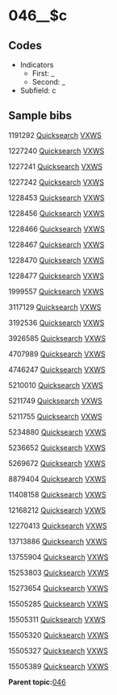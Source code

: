 # 046\_\_$c

## Codes

-   Indicators
    -   First: \_
    -   Second: \_
-   Subfield: c

## Sample bibs

1191292 [Quicksearch](https://search.library.yale.edu/catalog/1191292) [VXWS](http://prodorbis.library.yale.edu:7014/vxws/GetHoldingsService?bibId=1191292)

1227240 [Quicksearch](https://search.library.yale.edu/catalog/1227240) [VXWS](http://prodorbis.library.yale.edu:7014/vxws/GetHoldingsService?bibId=1227240)

1227241 [Quicksearch](https://search.library.yale.edu/catalog/1227241) [VXWS](http://prodorbis.library.yale.edu:7014/vxws/GetHoldingsService?bibId=1227241)

1227242 [Quicksearch](https://search.library.yale.edu/catalog/1227242) [VXWS](http://prodorbis.library.yale.edu:7014/vxws/GetHoldingsService?bibId=1227242)

1228453 [Quicksearch](https://search.library.yale.edu/catalog/1228453) [VXWS](http://prodorbis.library.yale.edu:7014/vxws/GetHoldingsService?bibId=1228453)

1228456 [Quicksearch](https://search.library.yale.edu/catalog/1228456) [VXWS](http://prodorbis.library.yale.edu:7014/vxws/GetHoldingsService?bibId=1228456)

1228466 [Quicksearch](https://search.library.yale.edu/catalog/1228466) [VXWS](http://prodorbis.library.yale.edu:7014/vxws/GetHoldingsService?bibId=1228466)

1228467 [Quicksearch](https://search.library.yale.edu/catalog/1228467) [VXWS](http://prodorbis.library.yale.edu:7014/vxws/GetHoldingsService?bibId=1228467)

1228470 [Quicksearch](https://search.library.yale.edu/catalog/1228470) [VXWS](http://prodorbis.library.yale.edu:7014/vxws/GetHoldingsService?bibId=1228470)

1228477 [Quicksearch](https://search.library.yale.edu/catalog/1228477) [VXWS](http://prodorbis.library.yale.edu:7014/vxws/GetHoldingsService?bibId=1228477)

1999557 [Quicksearch](https://search.library.yale.edu/catalog/1999557) [VXWS](http://prodorbis.library.yale.edu:7014/vxws/GetHoldingsService?bibId=1999557)

3117129 [Quicksearch](https://search.library.yale.edu/catalog/3117129) [VXWS](http://prodorbis.library.yale.edu:7014/vxws/GetHoldingsService?bibId=3117129)

3192536 [Quicksearch](https://search.library.yale.edu/catalog/3192536) [VXWS](http://prodorbis.library.yale.edu:7014/vxws/GetHoldingsService?bibId=3192536)

3926585 [Quicksearch](https://search.library.yale.edu/catalog/3926585) [VXWS](http://prodorbis.library.yale.edu:7014/vxws/GetHoldingsService?bibId=3926585)

4707989 [Quicksearch](https://search.library.yale.edu/catalog/4707989) [VXWS](http://prodorbis.library.yale.edu:7014/vxws/GetHoldingsService?bibId=4707989)

4746247 [Quicksearch](https://search.library.yale.edu/catalog/4746247) [VXWS](http://prodorbis.library.yale.edu:7014/vxws/GetHoldingsService?bibId=4746247)

5210010 [Quicksearch](https://search.library.yale.edu/catalog/5210010) [VXWS](http://prodorbis.library.yale.edu:7014/vxws/GetHoldingsService?bibId=5210010)

5211749 [Quicksearch](https://search.library.yale.edu/catalog/5211749) [VXWS](http://prodorbis.library.yale.edu:7014/vxws/GetHoldingsService?bibId=5211749)

5211755 [Quicksearch](https://search.library.yale.edu/catalog/5211755) [VXWS](http://prodorbis.library.yale.edu:7014/vxws/GetHoldingsService?bibId=5211755)

5234880 [Quicksearch](https://search.library.yale.edu/catalog/5234880) [VXWS](http://prodorbis.library.yale.edu:7014/vxws/GetHoldingsService?bibId=5234880)

5236652 [Quicksearch](https://search.library.yale.edu/catalog/5236652) [VXWS](http://prodorbis.library.yale.edu:7014/vxws/GetHoldingsService?bibId=5236652)

5269672 [Quicksearch](https://search.library.yale.edu/catalog/5269672) [VXWS](http://prodorbis.library.yale.edu:7014/vxws/GetHoldingsService?bibId=5269672)

8879404 [Quicksearch](https://search.library.yale.edu/catalog/8879404) [VXWS](http://prodorbis.library.yale.edu:7014/vxws/GetHoldingsService?bibId=8879404)

11408158 [Quicksearch](https://search.library.yale.edu/catalog/11408158) [VXWS](http://prodorbis.library.yale.edu:7014/vxws/GetHoldingsService?bibId=11408158)

12168212 [Quicksearch](https://search.library.yale.edu/catalog/12168212) [VXWS](http://prodorbis.library.yale.edu:7014/vxws/GetHoldingsService?bibId=12168212)

12270413 [Quicksearch](https://search.library.yale.edu/catalog/12270413) [VXWS](http://prodorbis.library.yale.edu:7014/vxws/GetHoldingsService?bibId=12270413)

13713886 [Quicksearch](https://search.library.yale.edu/catalog/13713886) [VXWS](http://prodorbis.library.yale.edu:7014/vxws/GetHoldingsService?bibId=13713886)

13755904 [Quicksearch](https://search.library.yale.edu/catalog/13755904) [VXWS](http://prodorbis.library.yale.edu:7014/vxws/GetHoldingsService?bibId=13755904)

15253803 [Quicksearch](https://search.library.yale.edu/catalog/15253803) [VXWS](http://prodorbis.library.yale.edu:7014/vxws/GetHoldingsService?bibId=15253803)

15273654 [Quicksearch](https://search.library.yale.edu/catalog/15273654) [VXWS](http://prodorbis.library.yale.edu:7014/vxws/GetHoldingsService?bibId=15273654)

15505285 [Quicksearch](https://search.library.yale.edu/catalog/15505285) [VXWS](http://prodorbis.library.yale.edu:7014/vxws/GetHoldingsService?bibId=15505285)

15505311 [Quicksearch](https://search.library.yale.edu/catalog/15505311) [VXWS](http://prodorbis.library.yale.edu:7014/vxws/GetHoldingsService?bibId=15505311)

15505320 [Quicksearch](https://search.library.yale.edu/catalog/15505320) [VXWS](http://prodorbis.library.yale.edu:7014/vxws/GetHoldingsService?bibId=15505320)

15505327 [Quicksearch](https://search.library.yale.edu/catalog/15505327) [VXWS](http://prodorbis.library.yale.edu:7014/vxws/GetHoldingsService?bibId=15505327)

15505389 [Quicksearch](https://search.library.yale.edu/catalog/15505389) [VXWS](http://prodorbis.library.yale.edu:7014/vxws/GetHoldingsService?bibId=15505389)

**Parent topic:**[046](../../tags/046/046.md)

